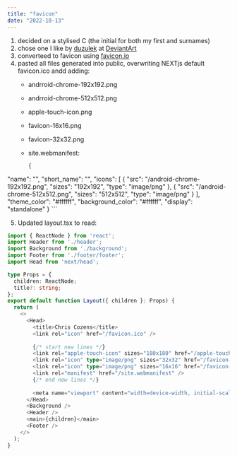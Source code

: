 ```yaml
---
title: "favicon"
date: "2022-10-13"
---
```


1. decided on a stylised C (the initial for both my first and surnames)
2. chose one I like by [duzulek](https://www.deviantart.com/duzulek) at [DeviantArt](https://www.deviantart.com/duzulek/art/Letter-C-833165929)
3. converteed to favicon using [favicon.io](https://favicon.io/)
4. pasted all files generated into public, overwriting NEXTjs default favicon.ico andd adding:
	- andrroid-chrome-192x192.png
	- andrroid-chrome-512x512.png
	- apple-touch-icon.png
	- favicon-16x16.png
	- favicon-32x32.png
	- site.webmanifest:
		
		```
		{
  "name": "",
  "short_name": "",
  "icons": [
    {
      "src": "/android-chrome-192x192.png",
      "sizes": "192x192",
      "type": "image/png"
    },
    {
      "src": "/android-chrome-512x512.png",
      "sizes": "512x512",
      "type": "image/png"
    }
  ],
  "theme_color": "#ffffff",
  "background_color": "#ffffff",
  "display": "standalone"
}
		```

5. Updated layout.tsx to read:

```typescript
import { ReactNode } from 'react';
import Header from './header';
import Background from './background';
import Footer from './footer/footer';
import Head from 'next/head';

type Props = {
  children: ReactNode;
  title?: string;
};
export default function Layout({ children }: Props) {
  return (
    <>
      <Head>
        <title>Chris Cozens</title>
        <link rel="icon" href="/favicon.ico" />
        
        {/* start new lines */}
        <link rel="apple-touch-icon" sizes="180x180" href="/apple-touch-icon.png" />
	    <link rel="icon" type="image/png" sizes="32x32" href="/favicon-32x32.png" />
	    <link rel="icon" type="image/png" sizes="16x16" href="/favicon-16x16.png" />
	    <link rel="manifest" href="/site.webmanifest" />
	    {/* end new lines */}
	      
        <meta name="viewport" content="width=device-width, initial-scale=1.0"></meta> 
      </Head>
      <Background />
      <Header />
      <main>{children}</main>
      <Footer />
    </>
  );
}
```